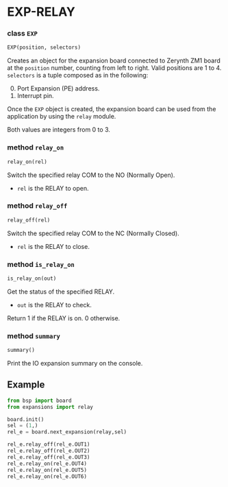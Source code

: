 # EXP-RELAY

### class `EXP`
```python
EXP(position, selectors)
```

Creates an object for the expansion board connected to Zerynth ZM1 board at the `position` number, counting from left to right. Valid positions are 1 to 4.
`selectors` is a tuple composed as in the following:

0. Port Expansion (PE) address.
1. Interrupt pin.

Once the `EXP` object is created, the expansion board can be used from the application by using the `relay` module.

Both values are integers from 0 to 3.

### method `relay_on` 
```python
relay_on(rel)
```
Switch the specified relay COM to the NO (Normally Open).

* `rel` is the RELAY to open.

### method `relay_off`
```python
relay_off(rel)
```
Switch the specified relay COM to the NC (Normally Closed).

* `rel` is the RELAY to close.

### method `is_relay_on`
```python
is_relay_on(out)
```
Get the status of the specified RELAY.

* `out` is the RELAY to check.

Return 1 if the RELAY is on. 0 otherwise.

### method `summary`
```python
summary()
```
Print the IO expansion summary on the console.

## Example
```python
from bsp import board
from expansions import relay

board.init()
sel = (1,)
rel_e = board.next_expansion(relay,sel)

rel_e.relay_off(rel_e.OUT1)
rel_e.relay_off(rel_e.OUT2)
rel_e.relay_off(rel_e.OUT3)
rel_e.relay_on(rel_e.OUT4)
rel_e.relay_on(rel_e.OUT5)
rel_e.relay_on(rel_e.OUT6)
```
